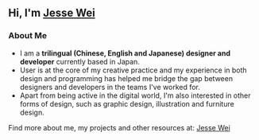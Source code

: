 ## Hi, I'm [Jesse Wei](https://jessewei.jp)

### About Me
- I am a **trilingual (Chinese, English and Japanese) designer and developer** currently based in Japan.
- User is at the core of my creative practice and my experience in both design and programming has helped me bridge the gap between designers and developers in the teams I've worked for.
- Apart from being active in the digital world, I'm also interested in other forms of design, such as graphic design, illustration and furniture design.

Find more about me, my projects and other resources at:
[Jesse Wei](https://jessewei.net)
